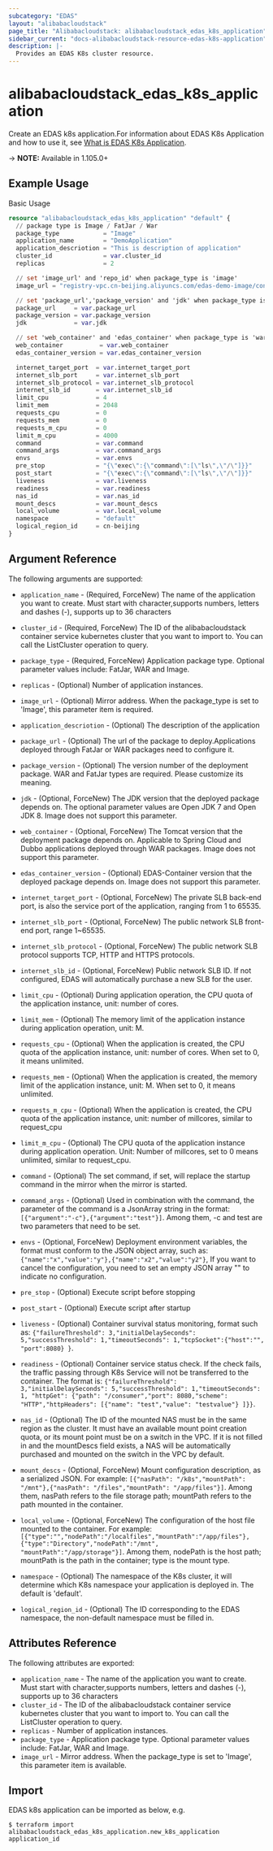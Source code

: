 ```yaml
---
subcategory: "EDAS"
layout: "alibabacloudstack"
page_title: "Alibabacloudstack: alibabacloudstack_edas_k8s_application"
sidebar_current: "docs-alibabacloudstack-resource-edas-k8s-application"
description: |-
  Provides an EDAS K8s cluster resource.
---
```


# alibabacloudstack\_edas\_k8s\_application

Create an EDAS k8s application.For information about EDAS K8s Application and how to use it, see [What is EDAS K8s Application](https://www.alibabacloud.com/help/doc-detail/85029.htm). 

-> **NOTE:** Available in 1.105.0+

## Example Usage

Basic Usage

```terraform
resource "alibabacloudstack_edas_k8s_application" "default" {
  // package type is Image / FatJar / War
  package_type            = "Image"
  application_name        = "DemoApplication"
  application_descriotion = "This is description of application"
  cluster_id              = var.cluster_id
  replicas                = 2

  // set 'image_url' and 'repo_id' when package_type is 'image'
  image_url = "registry-vpc.cn-beijing.aliyuncs.com/edas-demo-image/consumer:1.0"

  // set 'package_url','package_version' and 'jdk' when package_type is not 'image'
  package_url     = var.package_url
  package_version = var.package_version
  jdk             = var.jdk

  // set 'web_container' and 'edas_container' when package_type is 'war'
  web_container          = var.web_container
  edas_container_version = var.edas_container_version

  internet_target_port  = var.internet_target_port
  internet_slb_port     = var.internet_slb_port
  internet_slb_protocol = var.internet_slb_protocol
  internet_slb_id       = var.internet_slb_id
  limit_cpu             = 4
  limit_mem             = 2048
  requests_cpu          = 0
  requests_mem          = 0
  requests_m_cpu        = 0
  limit_m_cpu           = 4000
  command               = var.command
  command_args          = var.command_args
  envs                  = var.envs
  pre_stop              = "{\"exec\":{\"command\":[\"ls\",\"/\"]}}"
  post_start            = "{\"exec\":{\"command\":[\"ls\",\"/\"]}}"
  liveness              = var.liveness
  readiness             = var.readiness
  nas_id                = var.nas_id
  mount_descs           = var.mount_descs
  local_volume          = var.local_volume
  namespace             = "default"
  logical_region_id     = cn-beijing
}
```

## Argument Reference

The following arguments are supported:

* `application_name` - (Required, ForceNew) The name of the application you want to create. Must start with character,supports numbers, letters and dashes (-), supports up to 36 characters
* `cluster_id` - (Required, ForceNew) The ID of the alibabacloudstack container service kubernetes cluster that you want to import to. You can call the ListCluster operation to query.
* `package_type` - (Required, ForceNew) Application package type. Optional parameter values include: FatJar, WAR and Image.
* `replicas` - (Optional) Number of application instances.
* `image_url` - (Optional) Mirror address. When the package_type is set to 'Image', this parameter item is required.
* `application_descriotion` - (Optional) The description of the application
* `package_url` - (Optional) The url of the package to deploy.Applications deployed through FatJar or WAR packages need to configure it.
* `package_version` - (Optional) The version number of the deployment package. WAR and FatJar types are required. Please customize its meaning.
* `jdk` - (Optional, ForceNew) The JDK version that the deployed package depends on. The optional parameter values are Open JDK 7 and Open JDK 8. Image does not support this parameter.
* `web_container` - (Optional, ForceNew) The Tomcat version that the deployment package depends on. Applicable to Spring Cloud and Dubbo applications deployed through WAR packages. Image does not support this parameter.
* `edas_container_version` - (Optional) EDAS-Container version that the deployed package depends on. Image does not support this parameter.

* `internet_target_port` - (Optional, ForceNew) The private SLB back-end port, is also the service port of the application, ranging from 1 to 65535.
* `internet_slb_port` - (Optional, ForceNew) The public network SLB front-end port, range 1~65535.
* `internet_slb_protocol` - (Optional, ForceNew) The public network SLB protocol supports TCP, HTTP and HTTPS protocols.
* `internet_slb_id` - (Optional, ForceNew) Public network SLB ID. If not configured, EDAS will automatically purchase a new SLB for the user.

* `limit_cpu` - (Optional) During application operation, the CPU quota of the application instance, unit: number of cores.
* `limit_mem` - (Optional) The memory limit of the application instance during application operation, unit: M.
* `requests_cpu` - (Optional) When the application is created, the CPU quota of the application instance, unit: number of cores. When set to 0, it means unlimited.
* `requests_mem` - (Optional) When the application is created, the memory limit of the application instance, unit: M. When set to 0, it means unlimited. 
* `requests_m_cpu` - (Optional) When the application is created, the CPU quota of the application instance, unit: number of millcores, similar to request_cpu
* `limit_m_cpu` - (Optional)  The CPU quota of the application instance during application operation. Unit: Number of millcores, set to 0 means unlimited, similar to request_cpu.
* `command` - (Optional) The set command, if set, will replace the startup command in the mirror when the mirror is started.
* `command_args` - (Optional) Used in combination with the command, the parameter of the command is a JsonArray string in the format: `[{"argument":"-c"},{"argument":"test"}]`. Among them, -c and test are two parameters that need to be set. 
* `envs` - (Optional, ForceNew)  Deployment environment variables, the format must conform to the JSON object array, such as: `{"name":"x","value":"y"},{"name":"x2","value":"y2"}`, If you want to cancel the configuration, you need to set an empty JSON array "" to indicate no configuration.
* `pre_stop` - (Optional) Execute script before stopping
* `post_start` - (Optional) Execute script after startup
* `liveness` - (Optional) Container survival status monitoring, format such as: `{"failureThreshold": 3,"initialDelaySeconds": 5,"successThreshold": 1,"timeoutSeconds": 1,"tcpSocket":{"host":"", "port":8080} }`.
* `readiness` - (Optional) Container service status check. If the check fails, the traffic passing through K8s Service will not be transferred to the container. The format is: `{"failureThreshold": 3,"initialDelaySeconds": 5,"successThreshold": 1,"timeoutSeconds": 1, "httpGet": {"path": "/consumer","port": 8080,"scheme": "HTTP","httpHeaders": [{"name": "test","value": "testvalue"} ]}}`.
* `nas_id` - (Optional) The ID of the mounted NAS must be in the same region as the cluster. It must have an available mount point creation quota, or its mount point must be on a switch in the VPC. If it is not filled in and the mountDescs field exists, a NAS will be automatically purchased and mounted on the switch in the VPC by default.
* `mount_descs` - (Optional, ForceNew) Mount configuration description, as a serialized JSON. For example: `[{"nasPath": "/k8s","mountPath": "/mnt"},{"nasPath": "/files","mountPath": "/app/files"}]`. Among them, nasPath refers to the file storage path; mountPath refers to the path mounted in the container.
* `local_volume` - (Optional, ForceNew) The configuration of the host file mounted to the container. For example: `[{"type":"","nodePath":"/localfiles","mountPath":"/app/files"},{"type":"Directory","nodePath":"/mnt", "mountPath":"/app/storage"}]`. Among them, nodePath is the host path; mountPath is the path in the container; type is the mount type.
* `namespace` - (Optional) The namespace of the K8s cluster, it will determine which K8s namespace your application is deployed in. The default is 'default'.
* `logical_region_id` - (Optional) The ID corresponding to the EDAS namespace, the non-default namespace must be filled in.

## Attributes Reference

The following attributes are exported:

* `application_name` - The name of the application you want to create. Must start with character,supports numbers, letters and dashes (-), supports up to 36 characters
* `cluster_id` - The ID of the alibabacloudstack container service kubernetes cluster that you want to import to. You can call the ListCluster operation to query.
* `replicas` - Number of application instances.
* `package_type` -  Application package type. Optional parameter values include: FatJar, WAR and Image.
* `image_url` - Mirror address. When the package_type is set to 'Image', this parameter item is available.

## Import

EDAS k8s application can be imported as below, e.g.

```
$ terraform import alibabacloudstack_edas_k8s_application.new_k8s_application application_id
```
